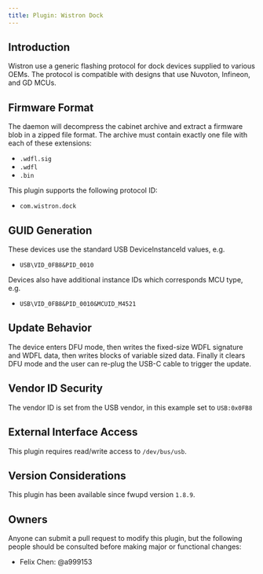 ```yaml
---
title: Plugin: Wistron Dock
---
```


## Introduction

Wistron use a generic flashing protocol for dock devices supplied to various OEMs. The protocol is
compatible with designs that use Nuvoton, Infineon, and GD MCUs.

## Firmware Format

The daemon will decompress the cabinet archive and extract a firmware blob in a zipped file format.
The archive must contain exactly one file with each of these extensions:

* `.wdfl.sig`
* `.wdfl`
* `.bin`

This plugin supports the following protocol ID:

* `com.wistron.dock`

## GUID Generation

These devices use the standard USB DeviceInstanceId values, e.g.

* `USB\VID_0FB8&PID_0010`

Devices also have additional instance IDs which corresponds MCU type, e.g.

* `USB\VID_0FB8&PID_0010&MCUID_M4521`

## Update Behavior

The device enters DFU mode, then writes the fixed-size WDFL signature and WDFL data, then writes
blocks of variable sized data. Finally it clears DFU mode and the user can re-plug the USB-C cable
to trigger the update.

## Vendor ID Security

The vendor ID is set from the USB vendor, in this example set to `USB:0x0FB8`

## External Interface Access

This plugin requires read/write access to `/dev/bus/usb`.

## Version Considerations

This plugin has been available since fwupd version `1.8.9`.

## Owners

Anyone can submit a pull request to modify this plugin, but the following people should be
consulted before making major or functional changes:

* Felix Chen: @a999153
